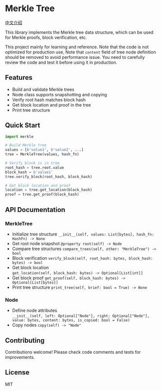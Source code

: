 # Merkle Tree

[中文介绍](README.zh-CN.md)

This library implements the Merkle tree data structure, which can be used for Merkle proofs, block verification, etc.

This project mainly for learning and reference. Note that the code is not optimized for production use, Note that `content` field of tree node definition should be removed to avoid performance issue. You need to carefully review the code and test it before using it in production.

## Features

- Build and validate Merkle trees
- Node class supports snapshotting and copying
- Verify root hash matches block hash
- Get block location and proof in the tree
- Print tree structure

## Quick Start

```python
import merkle

# Build Merkle tree
values = [b'value1', b'value2', ...]
tree = MerkleTree(values, hash_fn) 

# Verify block is in tree
root_hash = tree.root.value
block_hash = b'value1'  
tree.verify_block(root_hash, block_hash)

# Get block location and proof
location = tree.get_location(block_hash)
proof = tree.get_proof(block_hash)
```

## API Documentation

### MerkleTree

- Initialize tree structure
    `__init__(self, values: List[bytes], hash_fn: HashFn) -> None`
- Get root node snapshot
    `@property root(self) -> Node`
- Compare tree structures
    `compare_trees(self, other: "MerkleTree") -> bool`
- Block verification
    `verify_block(self, root_hash: bytes, block_hash: bytes) -> bool`
- Get block location  
    `get_location(self, block_hash: bytes) -> Optional[List[int]]`
- Get block proof
    `get_proof(self, block_hash: bytes) -> Optional[List[bytes]]`
- Print tree structure
    `print_tree(self, brief: bool = True) -> None`

### Node

- Define node attributes  
    `__init__(self, left: Optional["Node"], right: Optional["Node"], value: bytes, content: bytes, is_copied: bool = False)`
- Copy nodes
    `copy(self) -> "Node"`

## Contributing

Contributions welcome! Please check code comments and tests for improvements.

## License

MIT
